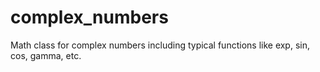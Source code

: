 # complex_numbers
Math class for complex numbers including typical functions like exp, sin, cos, gamma, etc.
